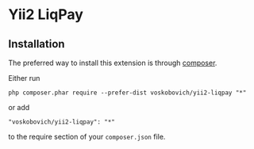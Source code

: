 Yii2 LiqPay
================================

Installation
------------

The preferred way to install this extension is through [composer](http://getcomposer.org/download/).

Either run

```
php composer.phar require --prefer-dist voskobovich/yii2-liqpay "*"
```

or add

```
"voskobovich/yii2-liqpay": "*"
```

to the require section of your `composer.json` file.